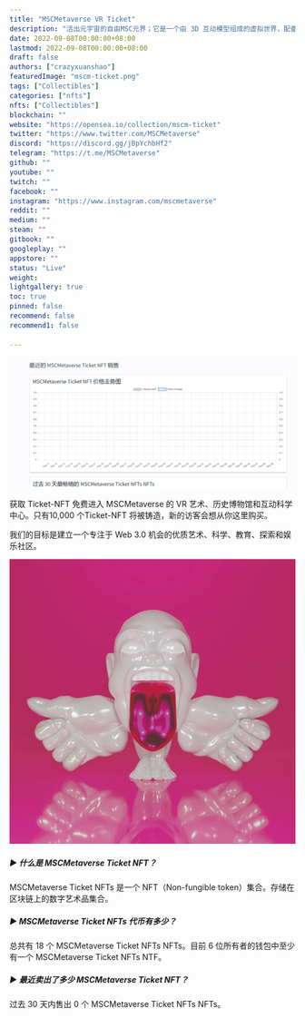 ```yaml
---
title: "MSCMetaverse VR Ticket"
description: "活出元宇宙的自由MSC元界；它是一个由 3D 互动模型组成的虚拟世界，配备了许多艺术品、历史建筑、科学展览、教育工作坊、旅游景点和游乐园。"
date: 2022-09-08T00:00:00+08:00
lastmod: 2022-09-08T00:00:00+08:00
draft: false
authors: ["crazyxuanshao"]
featuredImage: "mscm-ticket.png"
tags: ["Collectibles"]
categories: ["nfts"]
nfts: ["Collectibles"]
blockchain: ""
website: "https://opensea.io/collection/mscm-ticket"
twitter: "https://www.twitter.com/MSCMetaverse"
discord: "https://discord.gg/jBpYchbHf2"
telegram: "https://t.me/MSCMetaverse"
github: ""
youtube: ""
twitch: ""
facebook: ""
instagram: "https://www.instagram.com/mscmetaverse"
reddit: ""
medium: ""
steam: ""
gitbook: ""
googleplay: ""
appstore: ""
status: "Live"
weight: 
lightgallery: true
toc: true
pinned: false
recommend: false
recommend1: false

---
```


![dwdw](dwdw.png)

获取 Ticket-NFT 免费进入 MSCMetaverse 的 VR 艺术、历史博物馆和互动科学中心。只有10,000 个Ticket-NFT 将被铸造，新的访客会想从你这里购买。

我们的目标是建立一个专注于 Web 3.0 机会的优质艺术、科学、教育、探索和娱乐社区。

![dadad](dadad.png)

##### ▶ 什么是 MSCMetaverse Ticket NFT？

MSCMetaverse Ticket NFTs 是一个 NFT（Non-fungible token）集合。存储在区块链上的数字艺术品集合。

##### ▶ MSCMetaverse Ticket NFTs 代币有多少？

总共有 18 个 MSCMetaverse Ticket NFTs NFTs。目前 6 位所有者的钱包中至少有一个 MSCMetaverse Ticket NFTs NTF。

##### ▶ 最近卖出了多少 MSCMetaverse Ticket NFT？

过去 30 天内售出 0 个 MSCMetaverse Ticket NFTs NFTs。